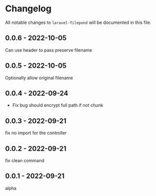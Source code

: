 # Changelog

All notable changes to `laravel-filepond` will be documented in this file.

## 0.0.6 - 2022-10-05

Can use header to pass preserve filename

## 0.0.5 - 2022-10-05

Optionally allow original filename

## 0.0.4 - 2022-09-24

- Fix bug should encrypt full path if not chunk

## 0.0.3 - 2022-09-21

fix no import for the controller

## 0.0.2 - 2022-09-21

fix clean command

## 0.0.1 - 2022-09-21

alpha
